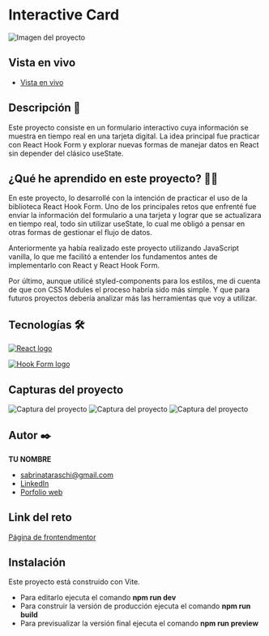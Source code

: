 # Interactive Card

<p>
    <img src="" alt="Imagen del proyecto">
</p>

## Vista en vivo

<ul>
    <li>
        <a target="_blank" href="">Vista en vivo</a>
    </li>
</ul>

## Descripción 📑

Este proyecto consiste en un formulario interactivo cuya información se muestra en tiempo real en una tarjeta digital. La idea principal fue practicar con React Hook Form y explorar nuevas formas de manejar datos en React sin depender del clásico useState.

## ¿Qué he aprendido en este proyecto? 🙇🏻

En este proyecto, lo desarrollé con la intención de practicar el uso de la biblioteca React Hook Form. Uno de los principales retos que enfrenté fue enviar la información del formulario a una tarjeta y lograr que se actualizara en tiempo real, todo sin utilizar useState, lo cual me obligó a pensar en otras formas de gestionar el flujo de datos.

Anteriormente ya había realizado este proyecto utilizando JavaScript vanilla, lo que me facilitó a entender los fundamentos antes de implementarlo con React y React Hook Form.

Por último, aunque utilicé styled-components para los estilos, me di cuenta de que con CSS Modules el proceso habría sido más simple. Y que para futuros proyectos debería analizar más las herramientas que voy a utilizar.

## Tecnologías 🛠

<!-- Iconos sacados de: https://github.com/alexandresanlim/Badges4-README.md-Profile?tab=readme-ov-file#-languages- -->

<p>
    <a href="https://es.wikipedia.org/wiki/React">
        <img src="https://img.shields.io/badge/React-20232A?style=for-the-badge&logo=react&logoColor=61DAFB" alt="React logo">
    </a>
</p>

<p>
    <a href="https://www.react-hook-form.com/">
        <img src="https://react-hook-form.com/images/logo/react-hook-form-logo-only.svg" alt="Hook Form logo">
    </a>
</p>

## Capturas del proyecto

<p>
   <img src="" alt="Captura del proyecto">
   <img src="" alt="Captura del proyecto">
   <img src="" alt="Captura del proyecto">
</p>

## Autor ✒️

**TU NOMBRE**

<ul>
    <li>
        <a href="sabrinataraschi@gmail.com">sabrinataraschi@gmail.com</a>
    </li>
    <li>
        <a href="https://www.linkedin.com/in/sabrina-taraschi/">LinkedIn</a>
    </li>
    <li>
        <a href="https://tu-dominio.com/">Porfolio web</a>
    </li>
</ul>

## Link del reto

<a href="https://www.frontendmentor.io/challenges/interactive-card-details-form-XpS8cKZDWw">Página de frontendmentor</a>

## Instalación

Este proyecto está construido con Vite.

- Para editarlo ejecuta el comando <b>npm run dev</b>
- Para construir la versión de producción ejecuta el comando <b>npm run build</b>
- Para previsualizar la versión final ejecuta el comando <b>npm run preview</b>
